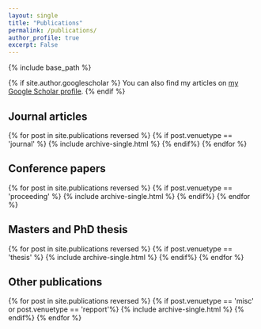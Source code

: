 ```yaml
---
layout: single
title: "Publications"
permalink: /publications/
author_profile: true
excerpt: False
---
```


{% include base_path %}

{% if site.author.googlescholar %}
You can also find my articles on <a href="{{site.author.googlescholar}}">my Google Scholar profile</a>.
{% endif %}



## Journal articles

{% for post in site.publications reversed %}
  {% if post.venuetype == 'journal' %}
    {% include archive-single.html %}
  {% endif%}
{% endfor %}

## Conference papers

{% for post in site.publications reversed %}
  {% if post.venuetype == 'proceeding' %}
    {% include archive-single.html %}
  {% endif%}
{% endfor %}

## Masters and PhD thesis

{% for post in site.publications reversed %}
  {% if post.venuetype == 'thesis' %}
    {% include archive-single.html %}
  {% endif%}
{% endfor %}

## Other publications

{% for post in site.publications reversed %}
  {% if post.venuetype == 'misc' or post.venuetype == 'repport'%}
    {% include archive-single.html %}
  {% endif%}
{% endfor %}

